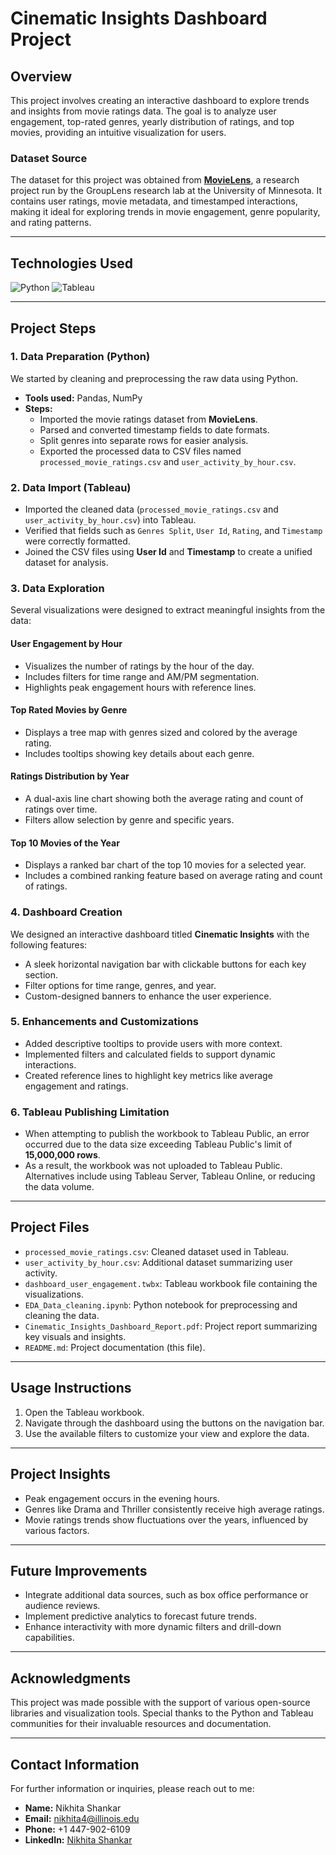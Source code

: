 # Cinematic Insights Dashboard Project

## Overview
This project involves creating an interactive dashboard to explore trends and insights from movie ratings data. The goal is to analyze user engagement, top-rated genres, yearly distribution of ratings, and top movies, providing an intuitive visualization for users.

### Dataset Source
The dataset for this project was obtained from [**MovieLens**](https://grouplens.org/datasets/movielens/), a research project run by the GroupLens research lab at the University of Minnesota. It contains user ratings, movie metadata, and timestamped interactions, making it ideal for exploring trends in movie engagement, genre popularity, and rating patterns.

---

## Technologies Used
![Python](https://img.shields.io/badge/Python-3776AB?style=for-the-badge&logo=python&logoColor=white)
![Tableau](https://img.shields.io/badge/Tableau-E97627?style=for-the-badge&logo=tableau&logoColor=white)

---

## Project Steps

### 1. Data Preparation (Python)
We started by cleaning and preprocessing the raw data using Python.
- **Tools used:** Pandas, NumPy
- **Steps:**
  - Imported the movie ratings dataset from **MovieLens**.
  - Parsed and converted timestamp fields to date formats.
  - Split genres into separate rows for easier analysis.
  - Exported the processed data to CSV files named `processed_movie_ratings.csv` and `user_activity_by_hour.csv`.

### 2. Data Import (Tableau)
- Imported the cleaned data (`processed_movie_ratings.csv` and `user_activity_by_hour.csv`) into Tableau.
- Verified that fields such as `Genres Split`, `User Id`, `Rating`, and `Timestamp` were correctly formatted.
- Joined the CSV files using **User Id** and **Timestamp** to create a unified dataset for analysis.

### 3. Data Exploration
Several visualizations were designed to extract meaningful insights from the data:

#### User Engagement by Hour
- Visualizes the number of ratings by the hour of the day.
- Includes filters for time range and AM/PM segmentation.
- Highlights peak engagement hours with reference lines.

#### Top Rated Movies by Genre
- Displays a tree map with genres sized and colored by the average rating.
- Includes tooltips showing key details about each genre.

#### Ratings Distribution by Year
- A dual-axis line chart showing both the average rating and count of ratings over time.
- Filters allow selection by genre and specific years.

#### Top 10 Movies of the Year
- Displays a ranked bar chart of the top 10 movies for a selected year.
- Includes a combined ranking feature based on average rating and count of ratings.

### 4. Dashboard Creation
We designed an interactive dashboard titled **Cinematic Insights** with the following features:
- A sleek horizontal navigation bar with clickable buttons for each key section.
- Filter options for time range, genres, and year.
- Custom-designed banners to enhance the user experience.

### 5. Enhancements and Customizations
- Added descriptive tooltips to provide users with more context.
- Implemented filters and calculated fields to support dynamic interactions.
- Created reference lines to highlight key metrics like average engagement and ratings.

### 6. Tableau Publishing Limitation
   - When attempting to publish the workbook to Tableau Public, an error occurred due to the data size exceeding Tableau Public's limit of **15,000,000 rows**.
   - As a result, the workbook was not uploaded to Tableau Public. Alternatives include using Tableau Server, Tableau Online, or reducing the data volume.

---

## Project Files
- `processed_movie_ratings.csv`: Cleaned dataset used in Tableau.
- `user_activity_by_hour.csv`: Additional dataset summarizing user activity.
- `dashboard_user_engagement.twbx`: Tableau workbook file containing the visualizations.
- `EDA_Data_cleaning.ipynb`: Python notebook for preprocessing and cleaning the data.
- `Cinematic_Insights_Dashboard_Report.pdf`: Project report summarizing key visuals and insights.
- `README.md`: Project documentation (this file).

---

## Usage Instructions
1. Open the Tableau workbook.
2. Navigate through the dashboard using the buttons on the navigation bar.
3. Use the available filters to customize your view and explore the data.

---

## Project Insights
- Peak engagement occurs in the evening hours.
- Genres like Drama and Thriller consistently receive high average ratings.
- Movie ratings trends show fluctuations over the years, influenced by various factors.

---

## Future Improvements
- Integrate additional data sources, such as box office performance or audience reviews.
- Implement predictive analytics to forecast future trends.
- Enhance interactivity with more dynamic filters and drill-down capabilities.

---

## Acknowledgments
This project was made possible with the support of various open-source libraries and visualization tools. Special thanks to the Python and Tableau communities for their invaluable resources and documentation.

---

## Contact Information
For further information or inquiries, please reach out to me:

- **Name:** Nikhita Shankar
- **Email:** nikhita4@illinois.edu
- **Phone:** +1 447-902-6109
- **LinkedIn:** [Nikhita Shankar](https://www.linkedin.com/in/nikhitashankar)
